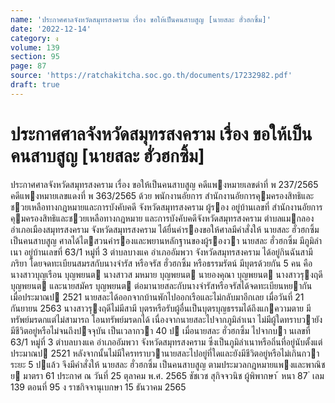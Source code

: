 ```yaml
---
name: 'ประกาศศาลจังหวัดสมุทรสงคราม เรื่อง ขอให้เป็นคนสาบสูญ [นายสละ ฮั่วฮกซิ้ม]'
date: '2022-12-14'
category: ง
volume: 139
section: 95
page: 87
source: 'https://ratchakitcha.soc.go.th/documents/17232982.pdf'
draft: true
---
```


# ประกาศศาลจังหวัดสมุทรสงคราม เรื่อง ขอให้เป็นคนสาบสูญ [นายสละ ฮั่วฮกซิ้ม]

ประกาศศาลจังหวัดสมุทรสงคราม เรื่อง ขอให้เป็นคนสาบสูญ คดีแพงหมายเลขดําที่ พ 237/2565 คดีแพงหมายเลขแดงที่ พ 363/2565 ด้วย พนักงานอัยการ สํานักงานอัยการคุมครองสิทธิและชวยเหลือทางกฎหมายและการบังคับคดี จังหวัดสมุทรสงคราม ผู้รอง อยู่บ้านเลขที่ สํานักงานอัยการคุมครองสิทธิและชวยเหลือทางกฎหมาย และการบังคับคดีจังหวัดสมุทรสงคราม ตําบลแมกลอง อําเภอเมืองสมุทรสงคราม จังหวัดสมุทรสงคราม ได้ยื่นคํารองขอให้ศาลมีคําสั่งให้ นายสละ ฮั่วฮกซิ้ม เป็นคนสาบสูญ ศาลได้ไตสวนคํารองและพยานหลักฐานของผู้รองวา นายสละ ฮั่วฮกซิ้ม มีภูมิลําเนา อยู่บ้านเลขที่ 63/1 หมู่ที่ 3 ตําบลบางแค อําเภออัมพวา จังหวัดสมุทรสงคราม ได้อยู่กินฉันสามีภริยา โดยจดทะเบียนสมรสกับนางจํารัส หรือจรัส ฮั่วฮกซิ้ม หรือธรรมรัตน์ มีบุตรด้วยกัน 5 คน คือ นางสาวบุญเรือน บุญพยนต นางสาวส มหมาย บุญพยนต นายองคุณา บุญพยนต นางสาวรุงฤดี บุญพยนต และนายสมัคร บุญพยนต ต่อมานายสละกับนางจํารัสหรือจรัสได้จดทะเบียนหยากัน เมื่อประมาณป 2521 นายสละได้ออกจากบ้านพักไปออกเรือและไม่กลับมาอีกเลย เมื่อวันที่ 21 กันยายน 2563 นางสาวรุงฤดีไม่มีสามี บุตรหรือรับผู้อื่นเป็นบุตรบุญธรรมได้ถึงแกความตาย มีทรัพย์มรดกแต่ไม่สามารถ โอนทรัพย์มรดกได้ เนื่องจากนายสละไปจากภูมิลําเนา ไม่มีผู้ใดทราบวายังมีชีวิตอยู่หรือไม่จนถึงปจจุบัน เป็นเวลากวา 40 ป เมื่อนายสละ ฮั่วฮกซิ้ม ไปจากบา นเลขที่ 63/1 หมู่ที่ 3 ตําบลบางแค อําเภออัมพวา จังหวัดสมุทรสงคราม ซึ่งเป็นภูมิลําเนาหรือถิ่นที่อยู่นับตั้งแต่ประมาณป 2521 หลังจากนั้นไม่มีใครทราบวานายสละไปอยู่ที่ใดและยังมีชีวิตอยู่หรือไม่เกินกวาระยะ 5 ปแล้ว จึงมีคําสั่งให้ นายสละ ฮั่วฮกซิ้ม เป็นคนสาบสูญ ตามประมวลกฎหมายแพงและพาณิชย มาตรา 61 ประกาศ ณ วันที่ 25 ตุลาคม พ.ศ. 2565 ชัชเวช สุกิจจวนิช ผู้พิพากษา ้ หนา 87 ่ เลม 139 ตอนที่ 95 ง ราชกิจจานุเบกษา 15 ธันวาคม 2565
